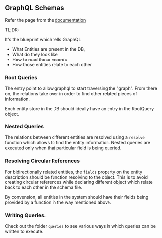 ## GraphQL Schemas

Refer the page from the [documentation](https://graphql.org/learn/schema/)

TL;DR:

It's the blueprint which tells GraphQL

- What Entities are present in the DB,
- What do they look like
- How to read those records
- How those entities relate to each other

### Root Queries

The entry point to allow graphql to start traversing the "graph". From there on, the relations take over in order to find other related pieces of information.

Ench entity store in the DB should ideally have an entry in the RootQuery object.

### Nested Queries

The relations between different entities are resolved using a `resolve` function which allows to find the entity information. Nested queries are executed only when that particular field is being queried.

### Resolving Circular References

For bidirectionally related entities, the `fields` property on the entity description should be function resolving to the object. This is to avoid creating circular references while declaring different object which relate back to each other in the schema file.

By convension, all entities in the system should have their fields being provided by a function in the way mentioned above.

### Writing Queries.

Check out the folder `queries` to see various ways in which queries can be written to execute.

